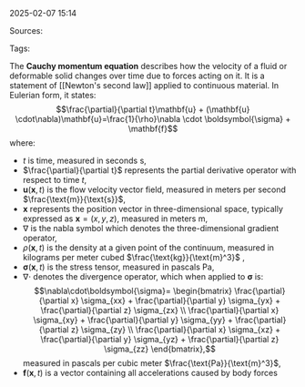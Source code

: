 2025-02-07 15:14

Sources: 

Tags:

The **Cauchy momentum equation** describes how the velocity of a fluid or deformable solid changes over time due to forces acting on it. It is a statement of [[Newton's second law]] applied to continuous material. In Eulerian form, it states: $$\frac{\partial}{\partial t}\mathbf{u} + (\mathbf{u} \cdot\nabla)\mathbf{u}=\frac{1}{\rho}\nabla \cdot \boldsymbol{\sigma} + \mathbf{f}$$ where:
- $t$ is time, measured in seconds $\text{s}$,
- $\frac{\partial}{\partial t}$ represents the partial derivative operator with respect to time $t$,
- $\mathbf{u}(\mathbf{x},t)$ is the flow velocity vector field, measured in meters per second $\frac{\text{m}}{\text{s}}$,
- $\mathbf{x}$ represents the position vector in three-dimensional space, typically expressed as $\mathbf{x}=(x,y,z)$, measured in meters $\text{m}$,
- $\nabla$ is the nabla symbol which denotes the three-dimensional gradient operator,
- $\rho(\mathbf{x}, t)$ is the density at a given point of the continuum, measured in kilograms per meter cubed $\frac{\text{kg}}{\text{m}^3}$ ,
- $\boldsymbol{\sigma}(\mathbf{x}, t)$ is the stress tensor, measured in pascals $\text{Pa}$,
-  $\nabla \cdot$ denotes the divergence operator, which when applied to $\boldsymbol{\sigma}$ is: $$\nabla\cdot\boldsymbol{\sigma}=
\begin{bmatrix}
\frac{\partial}{\partial x} \sigma_{xx} + \frac{\partial}{\partial y} \sigma_{yx} + \frac{\partial}{\partial z} \sigma_{zx}  \\ 
\frac{\partial}{\partial x} \sigma_{xy} + \frac{\partial}{\partial y} \sigma_{yy} + \frac{\partial}{\partial z} \sigma_{zy} \\ 
\frac{\partial}{\partial x} \sigma_{xz} + \frac{\partial}{\partial y} \sigma_{yz} + \frac{\partial}{\partial z} \sigma_{zz}
\end{bmatrix},$$ measured in pascals per cubic meter $\frac{\text{Pa}}{\text{m}^3}$,
- $\mathbf{f}(\mathbf{x}, t)$ is a vector containing all accelerations caused by body forces